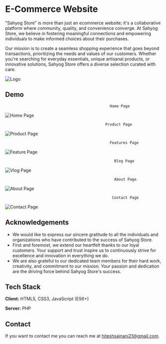 
# E-Commerce Website

"Sahyog Store" is more than just an ecommerce website; it's a collaborative platform where community, quality, and convenience converge. At Sahyog Store, we believe in fostering meaningful connections and empowering individuals to make informed choices about their purchases.

Our mission is to create a seamless shopping experience that goes beyond transactions, prioritizing the needs and values of our customers. Whether you're searching for everyday essentials, unique artisanal products, or innovative solutions, Sahyog Store offers a diverse selection curated with care.


![Logo](https://i.postimg.cc/PfbqD4YS/logo-no-background.png)


## Demo
                                                   Home Page
![Home Page](https://i.postimg.cc/x8sDRc01/Home-Page.jpg)

                                                 Product Page
![Product Page](https://i.postimg.cc/jdCGTqxy/Product-Page.jpg)

                                                   Features Page
![Feature Page](https://i.postimg.cc/x8XgwCvC/Feature-Page.jpg)

                                                     Blog Page
![Vlog Page](https://i.postimg.cc/fy15DNCv/Vlog-Page.jpg)

                                                     About Page
![About Page](https://i.postimg.cc/gJnTWNdm/About-Page.jpg)

                                                    Contact Page
![Contact Page](https://i.postimg.cc/6przJFvd/Contact-Page.jpg)
## Acknowledgements

 - We would like to express our sincere gratitude to all the individuals and organizations who have contributed to the success of Sahyog Store.
 - First and foremost, we extend our heartfelt thanks to our loyal customers. Your support and trust inspire us to continuously strive for excellence and innovation in everything we do.
 - We are also grateful to our dedicated team members for their hard work, creativity, and commitment to our mission. Your passion and dedication are the driving force behind Sahyog Store's success.


## Tech Stack

**Client:** HTML5, CSS3, JavaScript (ES6+)

**Server:** PHP

## Contact

If you want to contact me you can reach me at hiteshsajnani21@gmail.com.
